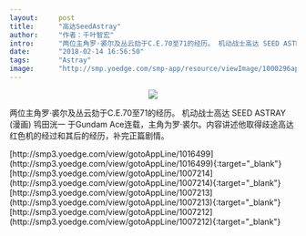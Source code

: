 ```yaml
---
layout:     post
title:      "高达SeedAstray"
author:     "作者：千叶智宏"
intro:      "两位主角罗·裘尔及丛云劾于C.E.70至71的经历。 机动战士高达 SEED ASTRAY (漫画) 鸨田洸一 于Gundam Ace连载，主角为罗·裘尔。内容讲述他取得歧途高达红色机的经过和其后的经历，补完正篇剧情。"
date:       "2018-02-14 16:56:50"
tags:       "Astray"
image:      "http://smp.yoedge.com/smp-app/resource/viewImage/1000296appline.png"
---
```

<div style="text-align: center">
<p><img src="http://smp.yoedge.com/smp-app/resource/viewImage/1000296appline.png"/></p>
</div>
<p class="post-meta">
<span>两位主角罗·裘尔及丛云劾于C.E.70至71的经历。 机动战士高达 SEED ASTRAY (漫画) 鸨田洸一 于Gundam Ace连载，主角为罗·裘尔。内容讲述他取得歧途高达红色机的经过和其后的经历，补完正篇剧情。</span>
</p>
[http://smp3.yoedge.com/view/gotoAppLine/1016499](http://smp3.yoedge.com/view/gotoAppLine/1016499){:target="_blank"}
[http://smp3.yoedge.com/view/gotoAppLine/1007214](http://smp3.yoedge.com/view/gotoAppLine/1007214){:target="_blank"}
[http://smp3.yoedge.com/view/gotoAppLine/1007213](http://smp3.yoedge.com/view/gotoAppLine/1007213){:target="_blank"}
[http://smp3.yoedge.com/view/gotoAppLine/1007212](http://smp3.yoedge.com/view/gotoAppLine/1007212){:target="_blank"}


